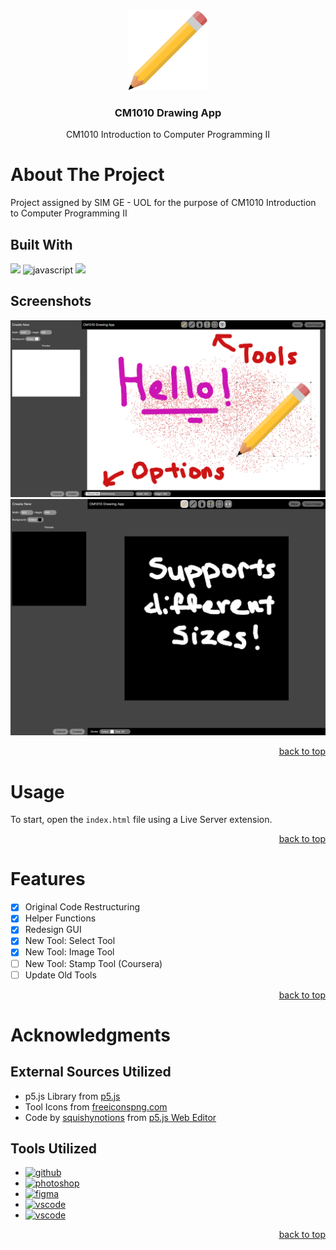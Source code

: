 <div id="header" align="center">
  <a href="https://github.com/Zolice/CM1010-Drawing-App">
    <img src="./assets/logo.png" alt="Logo" height="128">
  </a>

  <h3 align="center">CM1010 Drawing App</h3>

  <p align="center">
    CM1010 Introduction to Computer Programming II
  </p>
</div>

# About The Project
Project assigned by SIM GE - UOL for the purpose of CM1010 Introduction to Computer Programming II

## Built With
<a href="https://p5js.org/"><img src="https://img.shields.io/badge/p5.js-ED225D?style=for-the-badge&logo=p5.js&logoColor=FFFFFF"></a>
![javascript](https://img.shields.io/badge/JavaScript-F7DF1E?style=for-the-badge&logo=javascript&logoColor=000000)
<a href="freeiconspng.com"><img src="https://img.shields.io/badge/Freeiconspng-000000?style=for-the-badge&logo=freeiconspng&logoColor=FFFFFF"></a>

## Screenshots
![Screenshot-1](demo/demo-1.png)
![Screenshot-2](demo/demo-2.png)

<p align="right"><a href="#top">back to top</a></p>

# Usage
To start, open the `index.html` file using a Live Server extension.

<p align="right"><a href="#top">back to top</a></p>

# Features
- [x] Original Code Restructuring
- [x] Helper Functions
- [x] Redesign GUI
- [x] New Tool: Select Tool
- [x] New Tool: Image Tool
- [ ] New Tool: Stamp Tool (Coursera)
- [ ] Update Old Tools

<p align="right"><a href="#top">back to top</a></p>

# Acknowledgments 

## External Sources Utilized
* p5.js Library from [p5.js](https://p5js.org/)
* Tool Icons from [freeiconspng.com](freeiconspng.com)
* Code by [squishynotions](https://editor.p5js.org/squishynotions/sketches) from [p5.js Web Editor](https://editor.p5js.org/squishynotions/sketches/Ax195WTdz)

## Tools Utilized
* <a href="https://github.com/"><img src="https://img.shields.io/badge/GitHub-black?style=for-the-badge&logo=github&logoColor=white" alt="github"></a>
* <a href="https://www.adobe.com/sg/products/photoshop.html"><img src="https://img.shields.io/badge/Photoshop-001d34?style=for-the-badge&logo=photoshop&logoColor=2fa3f7" alt="photoshop"></a>
* <a href="https://www.figma.com/"><img src="https://img.shields.io/badge/Figma-1e1e1e?style=for-the-badge&logo=figma&logoColor=f24e1e" alt="figma"></a>
* <a href="https://code.visualstudio.com/"><img src="https://img.shields.io/badge/Visual Studio Code-218bd3?style=for-the-badge&logo=visualstudio&logoColor=white" alt="vscode"></a>
* <a href="https://marketplace.visualstudio.com/items?itemName=ritwickdey.LiveServer"><img src="https://img.shields.io/badge/Live Server-41205f?style=for-the-badge&logo=liveserver&logoColor=white" alt="vscode"></a>

<p align="right"><a href="#top">back to top</a></p>